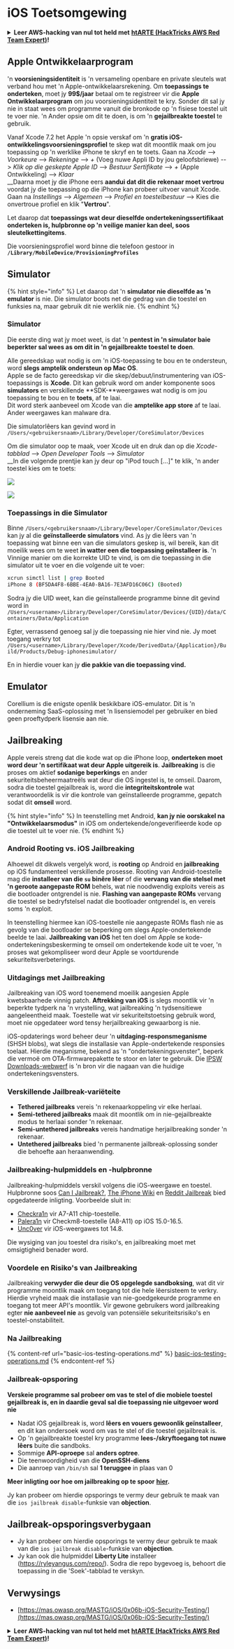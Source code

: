 # iOS Toetsomgewing

<details>

<summary><strong>Leer AWS-hacking van nul tot held met</strong> <a href="https://training.hacktricks.xyz/courses/arte"><strong>htARTE (HackTricks AWS Red Team Expert)</strong></a><strong>!</strong></summary>

Ander maniere om HackTricks te ondersteun:

* As jy wil sien dat jou **maatskappy geadverteer word in HackTricks** of **HackTricks aflaai in PDF-formaat**, kyk na die [**SUBSCRIPTION PLANS**](https://github.com/sponsors/carlospolop)!
* Kry die [**amptelike PEASS & HackTricks swag**](https://peass.creator-spring.com)
* Ontdek [**The PEASS Family**](https://opensea.io/collection/the-peass-family), ons versameling eksklusiewe [**NFTs**](https://opensea.io/collection/the-peass-family)
* **Sluit aan by die** 💬 [**Discord-groep**](https://discord.gg/hRep4RUj7f) of die [**telegram-groep**](https://t.me/peass) of **volg** ons op **Twitter** 🐦 [**@carlospolopm**](https://twitter.com/hacktricks_live)**.**
* **Deel jou hacktruuks deur PR's in te dien by die** [**HackTricks**](https://github.com/carlospolop/hacktricks) en [**HackTricks Cloud**](https://github.com/carlospolop/hacktricks-cloud) github-opslag.

</details>

## Apple Ontwikkelaarprogram

'n **voorsieningsidentiteit** is 'n versameling openbare en private sleutels wat verband hou met 'n Apple-ontwikkelaarsrekening. Om **toepassings te onderteken**, moet jy **99$/jaar** betaal om te registreer vir die **Apple Ontwikkelaarprogram** om jou voorsieningsidentiteit te kry. Sonder dit sal jy nie in staat wees om programme vanuit die bronkode op 'n fisiese toestel uit te voer nie. 'n Ander opsie om dit te doen, is om 'n **gejailbreakte toestel** te gebruik.

Vanaf Xcode 7.2 het Apple 'n opsie verskaf om 'n **gratis iOS-ontwikkelingsvoorsieningsprofiel** te skep wat dit moontlik maak om jou toepassing op 'n werklike iPhone te skryf en te toets. Gaan na _Xcode_ --> _Voorkeure_ --> _Rekeninge_ --> _+_ (Voeg nuwe Appli ID by jou geloofsbriewe) --> _Klik op die geskepte Apple ID_ --> _Bestuur Sertifikate_ --> _+_ (Apple Ontwikkeling) --> _Klaar_\
\_\_Daarna moet jy die iPhone eers **aandui dat dit die rekenaar moet vertrou** voordat jy die toepassing op die iPhone kan probeer uitvoer vanuit Xcode. Gaan na _Instellings_ --> _Algemeen_ --> _Profiel en toestelbestuur_ --> Kies die onvertroue profiel en klik "**Vertrou**".

Let daarop dat **toepassings wat deur dieselfde ondertekeningssertifikaat onderteken is, hulpbronne op 'n veilige manier kan deel, soos sleutelkettingitems**.

Die voorsieningsprofiel word binne die telefoon gestoor in **`/Library/MobileDevice/ProvisioningProfiles`**

## **Simulator**

{% hint style="info" %}
Let daarop dat 'n **simulator nie dieselfde as 'n emulator** is nie. Die simulator boots net die gedrag van die toestel en funksies na, maar gebruik dit nie werklik nie.
{% endhint %}

### **Simulator**

Die eerste ding wat jy moet weet, is dat 'n **pentest in 'n simulator baie beperkter sal wees as om dit in 'n gejailbreakte toestel te doen**.

Alle gereedskap wat nodig is om 'n iOS-toepassing te bou en te ondersteun, word **slegs amptelik ondersteun op Mac OS**.\
Apple se de facto gereedskap vir die skep/debuut/instrumentering van iOS-toepassings is **Xcode**. Dit kan gebruik word om ander komponente soos **simulators** en verskillende **SDK-**weergawes wat nodig is om jou toepassing te bou en te **toets**, af te laai.\
Dit word sterk aanbeveel om Xcode van die **amptelike app store** af te laai. Ander weergawes kan malware dra.

Die simulatorlêers kan gevind word in `/Users/<gebruikersnaam>/Library/Developer/CoreSimulator/Devices`

Om die simulator oop te maak, voer Xcode uit en druk dan op die _Xcode-tabblad_ --> _Open Developer Tools_ --> _Simulator_\
\_\_In die volgende prentjie kan jy deur op "iPod touch \[...]" te klik, 'n ander toestel kies om te toets:

![](<../../.gitbook/assets/image (457).png>)

![](<../../.gitbook/assets/image (458).png>)

### Toepassings in die Simulator

Binne `/Users/<gebruikersnaam>/Library/Developer/CoreSimulator/Devices` kan jy al die **geïnstalleerde simulators** vind. As jy die lêers van 'n toepassing wat binne een van die simulators geskep is, wil bereik, kan dit moeilik wees om te weet **in watter een die toepassing geïnstalleer is**. 'n Vinnige manier om die korrekte UID te vind, is om die toepassing in die simulator uit te voer en die volgende uit te voer:
```bash
xcrun simctl list | grep Booted
iPhone 8 (BF5DA4F8-6BBE-4EA0-BA16-7E3AFD16C06C) (Booted)
```
Sodra jy die UID weet, kan die geïnstalleerde programme binne dit gevind word in `/Users/<username>/Library/Developer/CoreSimulator/Devices/{UID}/data/Containers/Data/Application`

Egter, verrassend genoeg sal jy die toepassing nie hier vind nie. Jy moet toegang verkry tot `/Users/<username>/Library/Developer/Xcode/DerivedData/{Application}/Build/Products/Debug-iphonesimulator/`

En in hierdie vouer kan jy **die pakkie van die toepassing vind.**

## Emulator

Corellium is die enigste openlik beskikbare iOS-emulator. Dit is 'n onderneming SaaS-oplossing met 'n lisensiemodel per gebruiker en bied geen proeftydperk lisensie aan nie.

## Jailbreaking

Apple vereis streng dat die kode wat op die iPhone loop, **onderteken moet word deur 'n sertifikaat wat deur Apple uitgereik is**. **Jailbreaking** is die proses om aktief **sodanige beperkings** en ander sekuriteitsbeheermaatreëls wat deur die OS ingestel is, te omseil. Daarom, sodra die toestel gejailbreak is, word die **integriteitskontrole** wat verantwoordelik is vir die kontrole van geïnstalleerde programme, gepatch sodat dit **omseil** word.

{% hint style="info" %}
In teenstelling met Android, **kan jy nie oorskakel na "Ontwikkelaarsmodus"** in iOS om ondertekende/ongeverifieerde kode op die toestel uit te voer nie.
{% endhint %}

### Android Rooting vs. iOS Jailbreaking

Alhoewel dit dikwels vergelyk word, is **rooting** op Android en **jailbreaking** op iOS fundamenteel verskillende prosesse. Rooting van Android-toestelle mag die **installeer van die `su` binêre lêer** of die **vervang van die stelsel met 'n geroote aangepaste ROM** behels, wat nie noodwendig exploits vereis as die bootloader ontgrendel is nie. **Flashing van aangepaste ROMs** vervang die toestel se bedryfstelsel nadat die bootloader ontgrendel is, en vereis soms 'n exploit.

In teenstelling hiermee kan iOS-toestelle nie aangepaste ROMs flash nie as gevolg van die bootloader se beperking om slegs Apple-ondertekende beelde te laai. **Jailbreaking van iOS** het ten doel om Apple se kode-ondertekeningsbeskerming te omseil om ondertekende kode uit te voer, 'n proses wat gekompliseer word deur Apple se voortdurende sekuriteitsverbeterings.

### Uitdagings met Jailbreaking

Jailbreaking van iOS word toenemend moeilik aangesien Apple kwetsbaarhede vinnig patch. **Aftrekking van iOS** is slegs moontlik vir 'n beperkte tydperk na 'n vrystelling, wat jailbreaking 'n tydsensitiewe aangeleentheid maak. Toestelle wat vir sekuriteitstoetsing gebruik word, moet nie opgedateer word tensy herjailbreaking gewaarborg is nie.

iOS-opdaterings word beheer deur 'n **uitdaging-responsmeganisme** (SHSH blobs), wat slegs die installasie van Apple-ondertekende responsies toelaat. Hierdie meganisme, bekend as 'n "ondertekeningsvenster", beperk die vermoë om OTA-firmwarepakette te stoor en later te gebruik. Die [IPSW Downloads-webwerf](https://ipsw.me) is 'n bron vir die nagaan van die huidige ondertekeningsvensters.

### Verskillende Jailbreak-variëteite

- **Tethered jailbreaks** vereis 'n rekenaarkoppeling vir elke herlaai.
- **Semi-tethered jailbreaks** maak dit moontlik om in nie-gejailbreakte modus te herlaai sonder 'n rekenaar.
- **Semi-untethered jailbreaks** vereis handmatige herjailbreaking sonder 'n rekenaar.
- **Untethered jailbreaks** bied 'n permanente jailbreak-oplossing sonder die behoefte aan heraanwending.

### Jailbreaking-hulpmiddels en -hulpbronne

Jailbreaking-hulpmiddels verskil volgens die iOS-weergawe en toestel. Hulpbronne soos [Can I Jailbreak?](https://canijailbreak.com), [The iPhone Wiki](https://www.theiphonewiki.com) en [Reddit Jailbreak](https://www.reddit.com/r/jailbreak/) bied opgedateerde inligting. Voorbeelde sluit in:

- [Checkra1n](https://checkra.in/) vir A7-A11 chip-toestelle.
- [Palera1n](https://palera.in/) vir Checkm8-toestelle (A8-A11) op iOS 15.0-16.5.
- [Unc0ver](https://unc0ver.dev/) vir iOS-weergawes tot 14.8.

Die wysiging van jou toestel dra risiko's, en jailbreaking moet met omsigtigheid benader word.

### Voordele en Risiko's van Jailbreaking

Jailbreaking **verwyder die deur die OS opgelegde sandboksing**, wat dit vir programme moontlik maak om toegang tot die hele lêersisteem te verkry. Hierdie vryheid maak die installasie van nie-goedgekeurde programme en toegang tot meer API's moontlik. Vir gewone gebruikers word jailbreaking egter **nie aanbeveel nie** as gevolg van potensiële sekuriteitsrisiko's en toestel-onstabiliteit.

### **Na Jailbreaking**

{% content-ref url="basic-ios-testing-operations.md" %}
[basic-ios-testing-operations.md](basic-ios-testing-operations.md)
{% endcontent-ref %}

### **Jailbreak-opsporing**

**Verskeie programme sal probeer om vas te stel of die mobiele toestel gejailbreak is, en in daardie geval sal die toepassing nie uitgevoer word nie**

* Nadat iOS gejailbreak is, word **lêers en vouers gewoonlik geïnstalleer**, en dit kan ondersoek word om vas te stel of die toestel gejailbreak is.
* Op 'n gejailbreakte toestel kry programme **lees-/skryftoegang tot nuwe lêers** buite die sandboks.
* Sommige **API-oproepe** sal **anders optree**.
* Die teenwoordigheid van die **OpenSSH-diens**
* Die aanroep van `/bin/sh` sal **1 teruggee** in plaas van 0

**Meer inligting oor hoe om jailbreaking op te spoor** [**hier**](https://www.trustwave.com/en-us/resources/blogs/spiderlabs-blog/jailbreak-detection-methods/)**.**

Jy kan probeer om hierdie opsporings te vermy deur gebruik te maak van die `ios jailbreak disable`-funksie van **objection**.

## **Jailbreak-opsporingsverbygaan**

* Jy kan probeer om hierdie opsporings te vermy deur gebruik te maak van die `ios jailbreak disable`-funksie van **objection**.
* Jy kan ook die hulpmiddel **Liberty Lite** installeer (https://ryleyangus.com/repo/). Sodra die repo bygevoeg is, behoort die toepassing in die 'Soek'-tabblad te verskyn.

## Verwysings
* [https://mas.owasp.org/MASTG/iOS/0x06b-iOS-Security-Testing/](https://mas.owasp.org/MASTG/iOS/0x06b-iOS-Security-Testing/)

<details>

<summary><strong>Leer AWS-hacking van nul tot held met</strong> <a href="https://training.hacktricks.xyz/courses/arte"><strong>htARTE (HackTricks AWS Red Team Expert)</strong></a><strong>!</strong></summary>

Ander maniere om HackTricks te ondersteun:

* As jy wil sien dat jou **maatskappy geadverteer word in HackTricks** of **HackTricks in PDF aflaai**, kyk na die [**SUBSCRIPTION PLANS**](https://github.com/sponsors/carlospolop)!
* Kry die [**amptelike PEASS & HackTricks-uitrusting**](https://peass.creator-spring.com)
* Ontdek [**The PEASS Family**](https://opensea.io/collection/the-peass-family), ons versameling eksklusiewe [**NFTs**](https://opensea.io/collection/the-peass-family)
* **Sluit aan by die** 💬 [**Discord-groep**](https://discord.gg/hRep4RUj7f) of die [**telegram-groep**](https://t.me/peass) of **volg** ons op **Twitter** 🐦 [**@carlospolopm**](https://twitter.com/hacktricks_live)**.**
* **Deel jou hacking-truuks deur PR's in te dien by die** [**HackTricks**](https://github.com/carlospolop/hacktricks) en [**HackTricks Cloud**](https://github.com/carlospolop/hacktricks-cloud) github-opslag.

</details>
